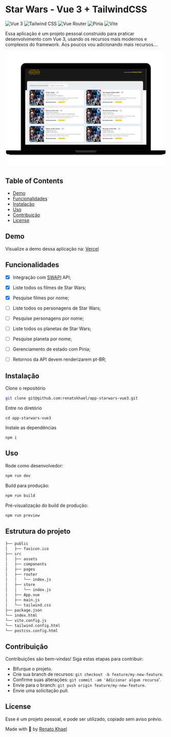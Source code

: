 # Star Wars - Vue 3 + TailwindCSS

![Vue 3](https://img.shields.io/badge/vue-3.4.21-brightgreen)
![Tailwind CSS](https://img.shields.io/badge/tailwindcss-3.4.3-blue)
![Vue Router](https://img.shields.io/badge/vue--router-4.3.2-blue)
![Pinia](https://img.shields.io/badge/pinia-2.1.7-yellow)
![Vite](https://img.shields.io/badge/vite-5.2.0-green)

Essa aplicação é um projeto pessoal construido para praticar desenvolvimento com Vue 3, usando os recursos mais modernos e complexos do framework. Aos poucos vou adicionando mais recursos...

<center><img src="./images/print.png" width="768px" /></center>

## Table of Contents

- [Demo](#demo)
- [Funcionalidades](#funcionalidades)
- [Instalação](#instalação)
- [Uso](#uso)
- [Contribuição](#contribuição)
- [License](#license)

## Demo

Visualize a demo dessa aplicação na: [Vercel](https://app-starwars-vue3.vercel.app/)

## Funcionalidades


- [x] Integração com [SWAPI](https://swapi.dev/) API;
- [x] Liste todos os filmes de Star Wars;
- [x] Pesquise filmes por nome;
- [ ] Liste todos os personagens de Star Wars;
- [ ] Pesquise personagens por nome;
- [ ] Liste todos os planetas de Star Wars;
- [ ] Pesquise planeta por nome;
- [ ] Gerenciamento de estado com Pinia;
- [ ] Retornos da API devem renderizarem pt-BR;



## Instalação

Clone o repositório

```bash
git clone git@github.com:renatokhael/app-starwars-vue3.git
```
Entre no diretório
```
cd app-starwars-vue3
```
Instale as dependências
```
npm i
```

## Uso

Rode como desenvolvedor:
```bash
npm run dev
```

Build para produção:
```bash
npm run build
```

Pré-visualização do build de produção:
```bash
npm run preview
```

## Estrutura do projeto

```
├── public
│   ├── favicon.ico 
├── src
│   ├── assets
│   ├── components
│   ├── pages
│   ├── router
│   │   └── index.js
│   ├── store
│   │   └── index.js
│   ├── App.vue
│   ├── main.js
│   └── tailwind.css
├── package.json
└── index.html
└── vite.config.js
└── tailwind.config.html
└── postcss.config.html
```



## Contribuição

Contribuições são bem-vindas! Siga estas etapas para contribuir:

- Bifurque o projeto.
- Crie sua branch de recursos: ```git checkout -b feature/my-new-feature```.
- Confirme suas alterações: ```git commit -am 'Adicionar algum recurso```'.
- Envie para o branch: ```git push origin feature/my-new-feature```.
- Envie uma solicitação pull.

## License
Esse é um projeto pessoal, e pode ser utilizado, copiado sem aviso prévio.

Made with 💚 by [Renato Khael](https://renatokhael.dev)





